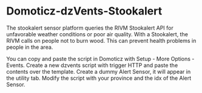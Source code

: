 # Domoticz-dzVents-Stookalert

The stookalert sensor platform queries the RIVM Stookalert API for unfavorable weather conditions or poor air quality. 
With a Stookalert, the RIVM calls on people not to burn wood. 
This can prevent health problems in people in the area.

You can copy and paste the script in Domoticz with Setup - More Options - Events. 
Create a new dzvents script with trigger HTTP and paste the contents over the template.
Create a dummy Alert Sensor, it will appear in the utility tab.
Modify the script with your province and the idx of the Alert Sensor.
